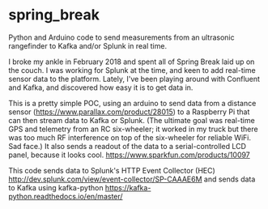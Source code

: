 # spring_break
Python and Arduino code to send measurements from an ultrasonic rangefinder to Kafka and/or Splunk in real time.

I broke my ankle in February 2018 and spent all of Spring Break laid up on the couch.  I was working for Splunk at the time, and keen to add real-time sensor data to the platform.  Lately, I've been playing around with Confluent and Kafka, and discovered how easy it is to get data in. 

This is a pretty simple POC, using an arduino to send data from a distance sensor (https://www.parallax.com/product/28015) to a Raspberry Pi that can then stream data to Kafka or Splunk.  (The ultimate goal was real-time GPS and telemetry from an RC six-wheeler; it worked in my truck but there was too much RF interference on top of the six-wheeler for reliable WiFi.  Sad face.)  It also sends a readout of the data to a serial-controlled LCD panel, because it looks cool. https://www.sparkfun.com/products/10097

This code sends data to Splunk's HTTP Event Collector (HEC) http://dev.splunk.com/view/event-collector/SP-CAAAE6M and sends data to Kafka using kafka-python https://kafka-python.readthedocs.io/en/master/


